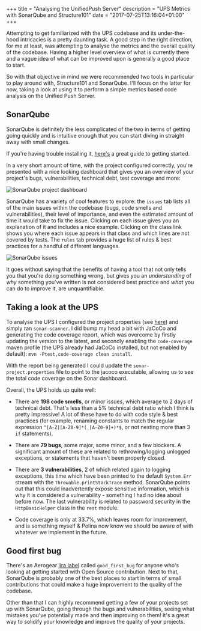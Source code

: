 +++
title = "Analysing the UnifiedPush Server"
description = "UPS Metrics with SonarQube and Structure101"
date = "2017-07-25T13:16:04+01:00"
+++

Attempting to get familiarized with the UPS codebase and its under-the-hood intricacies is a pretty daunting task. 
A good step in the right direction, for me at least, was attempting to analyse the metrics and the overall quality of the codebase. 
Having a higher level overview of what is currently there and a vague idea of what can be improved upon is generally a good place to start. 

So with that objective in mind we were recommended two tools in particular to play around with, Structure101 and SonarQube. I'll focus on the latter for now, taking a look at using it to perform a simple metrics based code analysis on the Unified Push Server.

## SonarQube 
SonarQube is definitely the less complicated of the two in terms of getting going quickly and is intuitive enough that you can start diving in straight away with small changes.

If you're having trouble installing it, [here's](https://polinankoleva.github.io/education/2017/07/13/install-sonar-qube.html) a great guide to getting started.

In a very short amount of time, with the project configured correctly, you're presented with a nice looking dashboard that gives you an overview of your project's bugs, vulnerabilities, technical debt, test coverage and more:

![SonarQube project dashboard](/blog/static/img/sonar-dash.png)

SonarQube has a variety of cool features to explore: the `issues` tab lists all of the main issues within the codebase (bugs, code smells and vulnerabilities), their level of importance, and even the estimated amount of time it would take to fix the issue. Clicking on each issue gives you an explanation of it and includes a nice example. Clicking on the class link shows you where each issue appears in that class and which lines are not covered by tests. The `rules` tab provides a huge list of rules & best practices for a handful of different languages. 

![SonarQube issues](/blog/static/img/sonar-issues.png)

It goes without saying that the benefits of having a tool that not only tells you that you're doing something wrong, but gives you an _understanding_ of _why_ something you've written is not considered best practice and _what_ you can do to improve it, are unquantifiable. 

## Taking a look at the UPS 
To analyse the UPS I configured the project properties (see [here](https://github.com/aerogear/aerogear-unifiedpush-server/pull/865)) and simply ran `sonar-scanner`. 
I did bump my head a bit with JaCoCo and generating the code coverage report, which was overcome by firstly updating the version to the latest, and secondly enabling the `code-coverage` maven profile (the UPS already had JaCoCo installed, but not enabled by default):
`mvn -Ptest,code-coverage clean install`.
                                                                                                                                                                                                               
With the report being generated I could update the `sonar-project.properties` file to point to the jacoco executable, allowing us to see the total code coverage on the Sonar dashboard. 


Overall, the UPS holds up quite well: 

* There are **198 code smells**, or minor issues, which average to 2 days of technical debt. That's less than a 5% technical debt ratio which I think is pretty impressive! A lot of these have to do with code style & best practices (for example, renaming constants to match the regular expression `^[A-Z][A-Z0-9]*(_[A-Z0-9]+)*$`, or not nesting more than 3 `if` statements).

* There are **79 bugs**, some major, some minor, and a few blockers. A significant amount of these are related to rethrowing/logging unlogged exceptions, or statements that haven't been properly closed.

* There are **3 vulnerabilities**, 2 of which related again to logging exceptions, this time which have been printed to the default `System.Err` stream with the `Throwable.printStackTrace` method. SonarQube points out that this could inadvertently expose sensitive information, which is why it is considered a vulnerability - something I had no idea about before now. The last vulnerability is related to password security in the `HttpBasicHelper` class in the `rest` module.

* Code coverage is only at 33.7%, which leaves room for improvement, and is something myself & Polina now know we should be aware of with whatever we implement in the future. 


## Good first bug
There's an Aerogear [jira label](https://issues.jboss.org/issues/?filter=12332262) called `good_first_bug` for anyone who's looking at getting started with Open Source contribution. Next to that, SonarQube is probably one of the best places to start in terms of small contributions that could make a huge improvement to the quality of the codebase. 

Other than that I can highly recommend getting a few of your projects set up with SonarQube, going through the bugs and vulnerabilities, seeing what mistakes you've potentially made and then improving on them! It's a great way to solidify your knowledge and improve the quality of your projects.